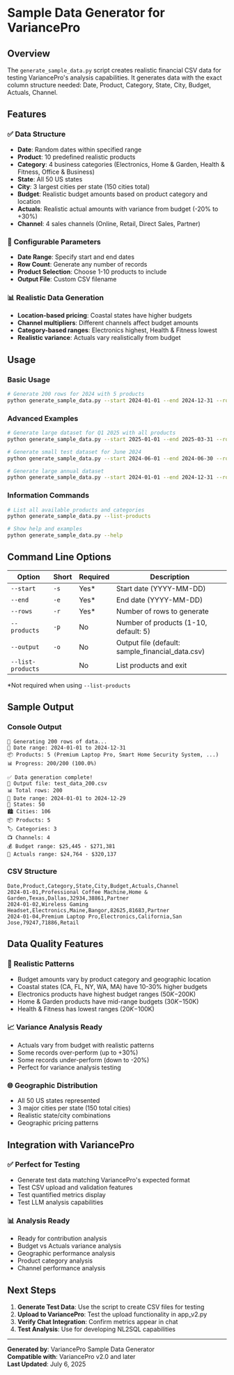 # Sample Data Generator for VariancePro

## Overview
The `generate_sample_data.py` script creates realistic financial CSV data for testing VariancePro's analysis capabilities. It generates data with the exact column structure needed: Date, Product, Category, State, City, Budget, Actuals, Channel.

## Features

### ✅ **Data Structure**
- **Date**: Random dates within specified range
- **Product**: 10 predefined realistic products
- **Category**: 4 business categories (Electronics, Home & Garden, Health & Fitness, Office & Business)
- **State**: All 50 US states
- **City**: 3 largest cities per state (150 cities total)
- **Budget**: Realistic budget amounts based on product category and location
- **Actuals**: Realistic actual amounts with variance from budget (-20% to +30%)
- **Channel**: 4 sales channels (Online, Retail, Direct Sales, Partner)

### 🎯 **Configurable Parameters**
- **Date Range**: Specify start and end dates
- **Row Count**: Generate any number of records
- **Product Selection**: Choose 1-10 products to include
- **Output File**: Custom CSV filename

### 📊 **Realistic Data Generation**
- **Location-based pricing**: Coastal states have higher budgets
- **Channel multipliers**: Different channels affect budget amounts
- **Category-based ranges**: Electronics highest, Health & Fitness lowest
- **Realistic variance**: Actuals vary realistically from budget

## Usage

### Basic Usage
```bash
# Generate 200 rows for 2024 with 5 products
python generate_sample_data.py --start 2024-01-01 --end 2024-12-31 --rows 200 --products 5
```

### Advanced Examples
```bash
# Generate large dataset for Q1 2025 with all products
python generate_sample_data.py --start 2025-01-01 --end 2025-03-31 --rows 1000 --products 10 --output q1_2025_data.csv

# Generate small test dataset for June 2024
python generate_sample_data.py --start 2024-06-01 --end 2024-06-30 --rows 50 --products 3 --output test_data.csv

# Generate large annual dataset
python generate_sample_data.py --start 2024-01-01 --end 2024-12-31 --rows 2000 --products 8 --output annual_2024.csv
```

### Information Commands
```bash
# List all available products and categories
python generate_sample_data.py --list-products

# Show help and examples
python generate_sample_data.py --help
```

## Command Line Options

| Option | Short | Required | Description |
|--------|-------|----------|-------------|
| `--start` | `-s` | Yes* | Start date (YYYY-MM-DD) |
| `--end` | `-e` | Yes* | End date (YYYY-MM-DD) |
| `--rows` | `-r` | Yes* | Number of rows to generate |
| `--products` | `-p` | No | Number of products (1-10, default: 5) |
| `--output` | `-o` | No | Output file (default: sample_financial_data.csv) |
| `--list-products` | | No | List products and exit |

*Not required when using `--list-products`

## Sample Output

### Console Output
```
🔧 Generating 200 rows of data...
📅 Date range: 2024-01-01 to 2024-12-31
📦 Products: 5 (Premium Laptop Pro, Smart Home Security System, ...)
📊 Progress: 200/200 (100.0%)

✅ Data generation complete!
📁 Output file: test_data_200.csv
📊 Total rows: 200
📅 Date range: 2024-01-01 to 2024-12-29
🏢 States: 50
🏙️ Cities: 106
📦 Products: 5
🏷️ Categories: 3
📺 Channels: 4
💰 Budget range: $25,445 - $271,381
💸 Actuals range: $24,764 - $320,137
```

### CSV Structure
```csv
Date,Product,Category,State,City,Budget,Actuals,Channel
2024-01-01,Professional Coffee Machine,Home & Garden,Texas,Dallas,32934,38861,Partner
2024-01-02,Wireless Gaming Headset,Electronics,Maine,Bangor,82625,81683,Partner
2024-01-04,Premium Laptop Pro,Electronics,California,San Jose,79247,71886,Retail
```

## Data Quality Features

### 🎯 **Realistic Patterns**
- Budget amounts vary by product category and geographic location
- Coastal states (CA, FL, NY, WA, MA) have 10-30% higher budgets
- Electronics products have highest budget ranges ($50K-$200K)
- Home & Garden products have mid-range budgets ($30K-$150K)
- Health & Fitness has lowest ranges ($20K-$100K)

### 📈 **Variance Analysis Ready**
- Actuals vary from budget with realistic patterns
- Some records over-perform (up to +30%)
- Some records under-perform (down to -20%)
- Perfect for variance analysis testing

### 🌐 **Geographic Distribution**
- All 50 US states represented
- 3 major cities per state (150 total cities)
- Realistic state/city combinations
- Geographic pricing patterns

## Integration with VariancePro

### ✅ **Perfect for Testing**
- Generate test data matching VariancePro's expected format
- Test CSV upload and validation features
- Test quantified metrics display
- Test LLM analysis capabilities

### 📊 **Analysis Ready**
- Ready for contribution analysis
- Budget vs Actuals variance analysis
- Geographic performance analysis
- Product category analysis
- Channel performance analysis

## Next Steps

1. **Generate Test Data**: Use the script to create CSV files for testing
2. **Upload to VariancePro**: Test the upload functionality in app_v2.py
3. **Verify Chat Integration**: Confirm metrics appear in chat
4. **Test Analysis**: Use for developing NL2SQL capabilities

---

**Generated by**: VariancePro Sample Data Generator  
**Compatible with**: VariancePro v2.0 and later  
**Last Updated**: July 6, 2025
